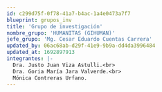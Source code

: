 ```yaml
---
id: c299d75f-0f78-41a7-b4ac-1a4e0473a7f7
blueprint: grupos_inv
title: 'Grupo de investigación'
nombre_grupo: 'HUMANITAS (GIHUMAN)'
jefe_grupo: 'Mg. Cesar Eduardo Cuentas Carrera'
updated_by: 06ac68ab-d29f-41e9-9b9a-dd4da3996484
updated_at: 1692897913
integrantes: |-
  Dra. Justo Juan Viza Astulli.<br>
  Dra. Goria María Jara Valverde.<br>
  Mónica Contreras Urfano.
---
```

